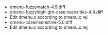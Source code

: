 * dmenu-fuzzymatch-4.9.diff
* dmenu-fuzzyhighlight-caseinsensitive-4.9.diff
* Edit dmenu.c according to dmenu.c.rej
* dmenu-caseinsensitive-5.0.diff
* Edit dmenu.c according to dmenu.c.rej
